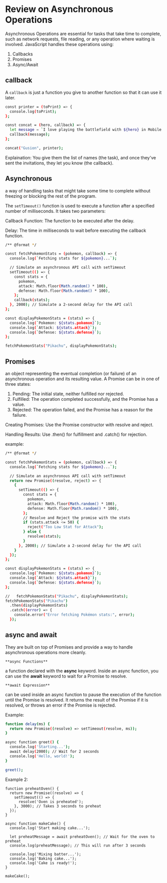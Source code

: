 <!-- @format -->

# Review on Asynchronous Operations

Asynchronous Operations are essential for tasks that take time to complete, such as network requests, file reading, or any operation where waiting is involved. JavaScript handles these operations using:

1. Callbacks
2. Promises
3. Async/Await

## callback

A `callback` is just a function you give to another function so that it can use it later.

```sh
const printer = (toPrint) => {
  console.log(toPrint);
};

const concat = (hero, callback) => {
  let message = `I love playing the battlefield with ${hero} in Mobile Legends!`;
  callback(message);
};

concat("Gusion", printer);
```

Explaination: You give them the list of names (the task), and once they've sent the invitations, they let you know (the callback).

## Asynchronous

a way of handling tasks that might take some time to complete without freezing or blocking the rest of the program.

The `setTimeout()` function is used to execute a function after a specified number of milliseconds. It takes two parameters:

Callback Function: The function to be executed after the delay.

Delay: The time in milliseconds to wait before executing the callback function.

```sh
/** @format */

const fetchPokemonStats = (pokemon, callback) => {
  console.log(`Fetching stats for ${pokemon}...`);

  // Simulate an asynchronous API call with setTimeout
  setTimeout(() => {
    const stats = {
      pokemon,
      attack: Math.floor(Math.random() * 100),
      defense: Math.floor(Math.random() * 100),
    };
    callback(stats);
  }, 2000); // Simulate a 2-second delay for the API call
};

const displayPokemonStats = (stats) => {
  console.log(`Pokemon: ${stats.pokemon}`);
  console.log(`Attack: ${stats.attack}`);
  console.log(`Defense: ${stats.defense}`);
};

fetchPokemonStats("Pikachu", displayPokemonStats);

```

## Promises

an object representing the eventual completion (or failure) of an asynchronous operation and its resulting value. A Promise can be in one of three states:

1. Pending: The initial state, neither fulfilled nor rejected.
2. Fulfilled: The operation completed successfully, and the Promise has a value.
3. Rejected: The operation failed, and the Promise has a reason for the failure.

Creating Promises: Use the Promise constructor with resolve and reject.

Handling Results: Use .then() for fulfillment and .catch() for rejection.

example:

```sh
/** @format */

const fetchPokemonStats = (pokemon, callback) => {
  console.log(`Fetching stats for ${pokemon}...`);

  // Simulate an asynchronous API call with setTimeout
  return new Promise((resolve, reject) => {
    {
      setTimeout(() => {
        const stats = {
          pokemon,
          attack: Math.floor(Math.random() * 100),
          defense: Math.floor(Math.random() * 100),
        };
        // Resolve and Reject the promise with the stats
        if (stats.attack <= 50) {
          reject("Too Low Stat for Attack");
        } else {
          resolve(stats);
        }
      }, 2000); // Simulate a 2-second delay for the API call
    }
  });
};

const displayPokemonStats = (stats) => {
  console.log(`Pokemon: ${stats.pokemon}`);
  console.log(`Attack: ${stats.attack}`);
  console.log(`Defense: ${stats.defense}`);
};

//   fetchPokemonStats("Pikachu", displayPokemonStats);
fetchPokemonStats("Pikachu")
  .then(displayPokemonStats)
  .catch((error) => {
    console.error("Error fetching Pokémon stats:", error);
  });

```

## async and await
They are built on top of Promises and provide a way to handle asynchronous operations more cleanly.

`**async Functions**`

a function declared with the **async** keyword. Inside an async function, you can use the **await** keyword to wait for a Promise to resolve.

`**await Expression**`

can be used inside an async function to pause the execution of the function until the Promise is resolved. It returns the result of the Promise if it is resolved, or throws an error if the Promise is rejected.

Example:
```sh
function delay(ms) {
  return new Promise((resolve) => setTimeout(resolve, ms));
}

async function greet() {
  console.log('Starting...');
  await delay(2000); // Wait for 2 seconds
  console.log('Hello, world!');
}

greet();
```
Example 2: 
```
function preheatOven() {
  return new Promise((resolve) => {
    setTimeout(() => {
      resolve('Oven is preheated');
    }, 3000); // Takes 3 seconds to preheat
  });
}

async function makeCake() {
  console.log('Start making cake...');
  
  let preheatMessage = await preheatOven(); // Wait for the oven to preheat
  console.log(preheatMessage); // This will run after 3 seconds
  
  console.log('Mixing batter...');
  console.log('Baking cake...');
  console.log('Cake is ready!');
}

makeCake();
```





